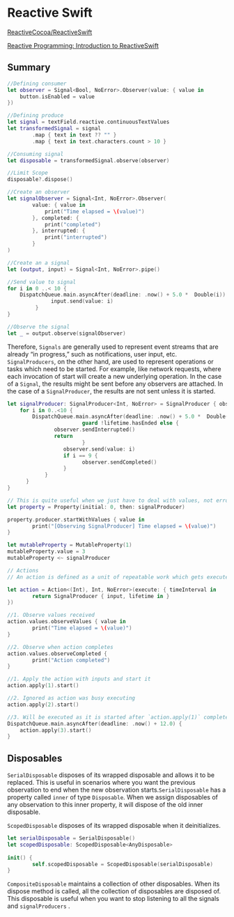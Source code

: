 # Reactive Swift

[ReactiveCocoa/ReactiveSwift](https://github.com/ReactiveCocoa/ReactiveSwift)

[Reactive Programming: Introduction to ReactiveSwift](https://medium.com/fueled-engineering/reactive-programming-introduction-to-reactiveswift-c3fcef5e896)

## Summary

```swift
//Defining consumer
let observer = Signal<Bool, NoError>.Observer(value: { value in
    button.isEnabled = value
})

//Defining produce
let signal = textField.reactive.continuousTextValues
let transformedSignal = signal
		.map { text in text ?? "" }
		.map { text in text.characters.count > 10 }

//Consuming signal
let disposable = transformedSignal.observe(observer)

//Limit Scope
disposable?.dispose()
```

```swift
//Create an observer
let signalObserver = Signal<Int, NoError>.Observer(
		value: { value in
		    print("Time elapsed = \(value)")
		}, completed: { 
		    print("completed") 
		}, interrupted: { 
		    print("interrupted") 
		}
)

//Create an a signal
let (output, input) = Signal<Int, NoError>.pipe()

//Send value to signal
for i in 0 ..< 10 {
    DispatchQueue.main.asyncAfter(deadline: .now() + 5.0 *  Double(i)) {
			  input.send(value: i)
		 }
}

//Observe the signal
let _ = output.observe(signalObserver)
```

Therefore, `Signals` are generally used to represent event streams that are already “in progress,” such as notifications, user input, etc. `SignalProducers`, on the other hand, are used to represent operations or tasks which need to be started. For example, like network requests, where each invocation of start will create a new underlying operation. In the case of a `Signal`, the results might be sent before any observers are attached. In the case of a `SignalProducer`, the results are not sent unless it is started.

```swift
let signalProducer: SignalProducer<Int, NoError> = SignalProducer { observer, lifetime in
    for i in 0..<10 {
        DispatchQueue.main.asyncAfter(deadline: .now() + 5.0 *  Double(i)) { 
						guard !lifetime.hasEnded else {
               observer.sendInterrupted()
               return
						}         
			      observer.send(value: i)
			      if i == 9 {
				        observer.sendCompleted()
			      }
		    }
	  }
}
```

```swift
// This is quite useful when we just have to deal with values, not errors.
let property = Property(initial: 0, then: signalProducer)

property.producer.startWithValues { value in
		print("[Observing SignalProducer] Time elapsed = \(value)")
}

let mutableProperty = MutableProperty(1)
mutableProperty.value = 3
mutableProperty <~ signalProducer
```

```swift
// Actions
// An action is defined as a unit of repeatable work which gets executed with a varying input.

let action = Action<(Int), Int, NoError>(execute: { timeInterval in
		return SignalProducer { input, lifetime in } 
})

//1. Observe values received
action.values.observeValues { value in
		print("Time elapsed = \(value)")
}

//2. Observe when action completes
action.values.observeCompleted {
		print("Action completed")
}

//1. Apply the action with inputs and start it
action.apply(1).start()

//2. Ignored as action was busy executing
action.apply(2).start()

//3. Will be executed as it is started after `action.apply(1)` completed
DispatchQueue.main.asyncAfter(deadline: .now() + 12.0) {
    action.apply(3).start()
}
```

## Disposables

`SerialDisposable` disposes of its wrapped disposable and allows it to be replaced. This is useful in scenarios where you want the previous observation to end when the new observation starts.`SerialDisposable` has a property called `inner` of type `Disposable`. When we assign disposables of any observation to this inner property, it will dispose of the old inner disposable.

`ScopedDisposable` disposes of its wrapped disposable when it deinitializes.

```swift
let serialDisposable = SerialDisposable()
let scopedDisposable: ScopedDisposable<AnyDisposable>
    
init() {
		self.scopedDisposable = ScopedDisposable(serialDisposable)
}
```

`CompositeDisposable` maintains a collection of other disposables. When its dispose method is called, all the collection of disposables are disposed of. This disposable is useful when you want to stop listening to all the signals and `signalProducers` .